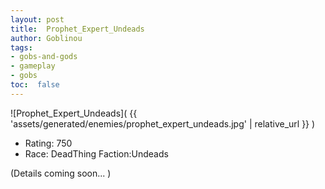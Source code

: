 ```yaml
---
layout: post
title:  Prophet_Expert_Undeads
author: Goblinou
tags:
- gobs-and-gods
- gameplay
- gobs
toc:  false
---
```


![Prophet_Expert_Undeads]( {{ 'assets/generated/enemies/prophet_expert_undeads.jpg' | relative_url }} )
- Rating: 750
- Race: DeadThing  Faction:Undeads

(Details coming soon... )